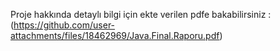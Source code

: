 Proje hakkında detaylı bilgi için ekte verilen pdfe bakabilirsiniz : 
(https://github.com/user-attachments/files/18462969/Java.Final.Raporu.pdf)
